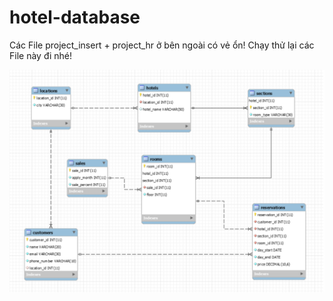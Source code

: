 # hotel-database

Các File project_insert + project_hr ở bên ngoài có vẻ ổn! Chạy thử lại các File này đi nhé!

![alt text](project_diagram_v2.png)
